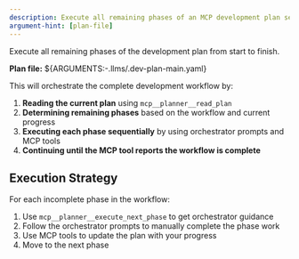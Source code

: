 ```yaml
---
description: Execute all remaining phases of an MCP development plan sequentially
argument-hint: [plan-file]
---
```


Execute all remaining phases of the development plan from start to finish.

**Plan file:** ${ARGUMENTS:-.llms/.dev-plan-main.yaml}

This will orchestrate the complete development workflow by:

1. **Reading the current plan** using `mcp__planner__read_plan`
2. **Determining remaining phases** based on the workflow and current progress
3. **Executing each phase sequentially** by using orchestrator prompts and MCP tools
4. **Continuing until the MCP tool reports the workflow is complete**

## Execution Strategy

For each incomplete phase in the workflow:
1. Use `mcp__planner__execute_next_phase` to get orchestrator guidance
2. Follow the orchestrator prompts to manually complete the phase work
3. Use MCP tools to update the plan with your progress
4. Move to the next phase
